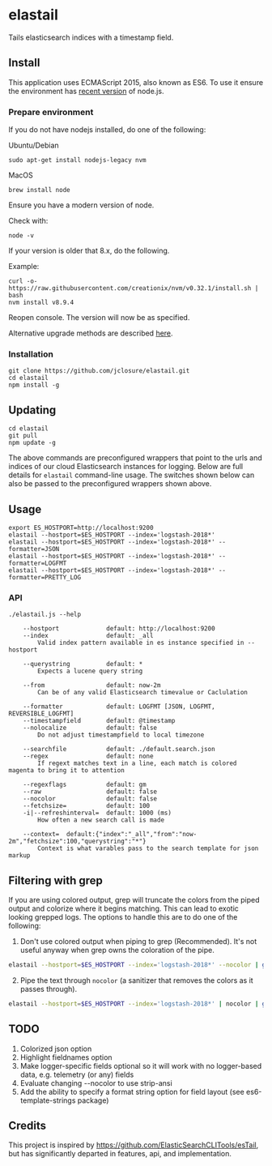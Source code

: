 # elastail
Tails elasticsearch indices with a timestamp field.

## Install
This application uses ECMAScript 2015, also known as ES6.  To use it
ensure the environment has [recent version](https://nodejs.org/en/docs/es6/) of
node.js.

### Prepare environment
If you do not have nodejs installed, do one of the following:

Ubuntu/Debian
```
sudo apt-get install nodejs-legacy nvm
```

MacOS
```
brew install node
```

Ensure you have a modern version of node.

Check with:
```
node -v
```

If your version is older that 8.x, do the following.

Example:
```
curl -o- https://raw.githubusercontent.com/creationix/nvm/v0.32.1/install.sh | bash
nvm install v8.9.4
```
Reopen console.  The version will now be as specified.

Alternative upgrade methods are described [here](http://www.hostingadvice.com/how-to/update-node-js-latest-version/).

### Installation

```
git clone https://github.com/jclosure/elastail.git
cd elastail
npm install -g
```

## Updating
```
cd elastail
git pull
npm update -g
```

The above commands are preconfigured wrappers that point to the urls and indices of our cloud Elasticsearch instances for logging.  Below are full details for `elastail` command-line usage.  The switches shown below can also be passed to the preconfigured wrappers shown above.

## Usage
```
export ES_HOSTPORT=http://localhost:9200
elastail --hostport=$ES_HOSTPORT --index='logstash-2018*'
elastail --hostport=$ES_HOSTPORT --index='logstash-2018*' --formatter=JSON
elastail --hostport=$ES_HOSTPORT --index='logstash-2018*' --formatter=LOGFMT
elastail --hostport=$ES_HOSTPORT --index='logstash-2018*' --formatter=PRETTY_LOG
```

### API

```
./elastail.js --help

	--hostport             default: http://localhost:9200
	--index                default: _all
		Valid index pattern available in es instance specified in --hostport

	--querystring          default: *
		Expects a lucene query string

	--from                 default: now-2m
		Can be of any valid Elasticsearch timevalue or Caclulation

	--formatter            default: LOGFMT [JSON, LOGFMT, REVERSIBLE_LOGFMT]
	--timestampfield       default: @timestamp
	--nolocalize           default: false
		Do not adjust timestampfield to local timezone

	--searchfile           default: ./default.search.json
	--regex                default: none
		If regext matches text in a line, each match is colored magenta to bring it to attention

	--regexflags           default: gm
	--raw                  default: false
	--nocolor              default: false
	--fetchsize=           default: 100
	-i|--refreshinterval=  default: 1000 (ms)
		How often a new search call is made

	--context=  default:{"index":"_all","from":"now-2m","fetchsize":100,"querystring":"*"}
		Context is what varables pass to the search template for json markup
```


## Filtering with grep

If you are using colored output, grep will truncate the colors from the piped
output and colorize where it begins matching.  This can lead to exotic looking
grepped logs.  The options to handle this are to do one of the following:

1. Don't use colored output when piping to grep (Recommended).  It's not useful anyway when grep owns the coloration of the pipe.

```bash
elastail --hostport=$ES_HOSTPORT --index='logstash-2018*' --nocolor | grep something
```

2. Pipe the text through `nocolor` (a sanitizer that removes the colors as it passes through).

```bash
elastail --hostport=$ES_HOSTPORT --index='logstash-2018*' | nocolor | grep something
```

## TODO

1. Colorized json option
2. Highlight fieldnames option
3. Make logger-specific fields optional so it will work with no logger-based data, e.g. telemetry (or any) fields
4. Evaluate changing --nocolor to use strip-ansi
5. Add the ability to specify a format string option for field layout (see es6-template-strings package)

## Credits
This project is inspired by https://github.com/ElasticSearchCLITools/esTail, but has significantly departed in features, api, and implementation.
